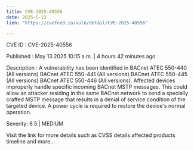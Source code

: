 ```yaml
---
title: CVE-2025-40556
date: 2025-5-13
lien: "https://cvefeed.io/vuln/detail/CVE-2025-40556"

---
```


CVE ID : CVE-2025-40556

Published :  May 13
2025
10:15 a.m. | 4 hours
42 minutes ago

Description : A vulnerability has been identified in BACnet ATEC 550-440 (All versions)
BACnet ATEC 550-441 (All versions)
BACnet ATEC 550-445 (All versions)
BACnet ATEC 550-446 (All versions). Affected devices improperly handle specific incoming BACnet MSTP messages. This could allow an attacker residing in the same BACnet network to send a specially crafted MSTP message that results in a denial of service condition of the targeted device. A power cycle is required to restore the device's normal operation.

Severity: 6.5 | MEDIUM

Visit the link for more details
such as CVSS details
affected products
timeline
and more...
